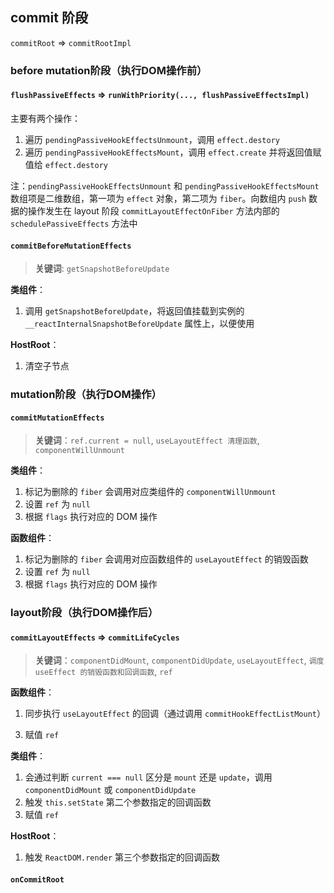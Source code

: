 ## commit 阶段
`commitRoot` => `commitRootImpl`

### before mutation阶段（执行DOM操作前）

#### `flushPassiveEffects` => `runWithPriority(..., flushPassiveEffectsImpl)`

主要有两个操作：
1. 遍历 `pendingPassiveHookEffectsUnmount`，调用 `effect.destory`
2. 遍历 `pendingPassiveHookEffectsMount`，调用 `effect.create` 并将返回值赋值给 `effect.destory`

注：`pendingPassiveHookEffectsUnmount` 和 `pendingPassiveHookEffectsMount` 数组项是二维数组，第一项为 `effect` 对象，第二项为 `fiber`。向数组内 `push` 数据的操作发生在 layout 阶段 `commitLayoutEffectOnFiber` 方法内部的 `schedulePassiveEffects` 方法中

#### `commitBeforeMutationEffects`
> **关键词**: `getSnapshotBeforeUpdate`

**类组件**：
1. 调用 `getSnapshotBeforeUpdate`，将返回值挂载到实例的 `__reactInternalSnapshotBeforeUpdate` 属性上，以便使用

**HostRoot**：
1. 清空子节点

<!-- 主要有两个操作：
1. 调用 `commitBeforeMutationLifeCycles` 方法，触发类组件的 `getSnapshotBeforeUpdate` 的调用
2. 如果有 `passive effects`, 调度 `flushPassiveEffects` （`scheduleCallback(..., () => flushPassiveEffects())`）

注：整个 `useEffect` 异步调用分为三步：

1. `before mutation` 阶段在 `scheduleCallback` 中调度 `flushPassiveEffects`
2. `layout` 阶段之后将 `effectList` 赋值给 `rootWithPendingPassiveEffects`
3. `scheduleCallback` 触发 `flushPassiveEffects`，`flushPassiveEffects` 内部遍历 `rootWithPendingPassiveEffects` -->

### mutation阶段（执行DOM操作）


#### `commitMutationEffects`
> **关键词**：`ref.current = null`, `useLayoutEffect 清理函数`,  `componentWillUnmount`

**类组件**：
1. 标记为删除的 `fiber` 会调用对应类组件的 `componentWillUnmount`
2. 设置 `ref` 为 `null`
3. 根据 `flags` 执行对应的 DOM 操作

**函数组件**：
1. 标记为删除的 `fiber` 会调用对应函数组件的 `useLayoutEffect` 的销毁函数
2. 设置 `ref` 为 `null`
3. 根据 `flags` 执行对应的 DOM 操作


<!-- commitMutationEffects 会遍历 effectList，对每个 `Fiber` 节点执行如下三个操作：

- 根据 ContentReset effectTag 重置文字节点
- 设置 `ref` 为 `null`
- 根据 effectTag 执行 DOM 操作，其中 effectTag 包括 (Placement | Update | Deletion | Hydrating)，
当 `effectTag === Placement`， 会清除 ref 和调用 `componentWillUnmount`

当Fiber节点含有Update effectTag，意味着该Fiber节点需要更新。调用的方法为commitWork，他会根据Fiber.tag分别处理

当 `fiber.tag` 为 `FunctionComponent`，会调用 `commitHookEffectListUnmount` 。该方法会遍历 `effectList`，执行所有`useLayoutEffect` hook的销毁函数 -->

### layout阶段（执行DOM操作后）
#### `commitLayoutEffects` => `commitLifeCycles`

> **关键词**：`componentDidMount`, `componentDidUpdate`, `useLayoutEffect`, `调度 useEffect 的销毁函数和回调函数`, 
`ref`

**函数组件**：
1. 同步执行 `useLayoutEffect` 的回调（通过调用 `commitHookEffectListMount`）
<!-- 2. 然后调度`useEffect` 的销毁与回调函数（通过调用 `schedulePassiveEffects`，执行 `pendingPassiveHookEffectsUnmount.push` 和 `pendingPassiveHookEffectsMount.push`） -->
3. 赋值 `ref`

**类组件**：
1. 会通过判断 `current === null` 区分是 `mount` 还是 `update`，调用 `componentDidMount` 或 `componentDidUpdate`
2. 触发 `this.setState` 第二个参数指定的回调函数
3. 赋值 `ref`

**HostRoot**：
1. 触发 `ReactDOM.render` 第三个参数指定的回调函数

#### `onCommitRoot`
